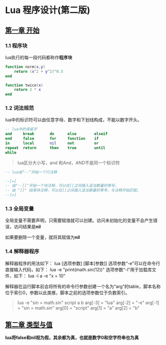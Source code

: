 # Lua 程序设计(第二版)

## [第一章 开始](chapter-1.lua)

### 1.1 程序块
lua执行的每一段代码都称作**程序块**
``` lua
function norm(x,y)
    return (x^2 + y^2)^0.5
end

function twice(x)
    return 2 * x
end
```

### 1.2 词法规范
lua中的标识符可以由任意字母、数字和下划线构成，不能以数字开头。
``` lua
-- lua中的保留字
and 	break 		do 		else 		elseif
end 	false 		for 	function 	if 
in  	local 		nil 	not 		or
repeat 	return 		then 	true 		until
while
```

> lua区分大小写，and 和And，AND不是同一个标识符

``` lua
-- lua由“--”开始一个行注释

--[=[
-- 由"--[["开始一个块注释，可以在[[之间插入适当数量的等号。
-- 由 "]]" 结束块注释，可以在]]之间插入适当数量的等号，与注释开始匹配。
--]=]
```

### 1.3 全局变量
全局变量不需要声明，只需要赋值就可以创建。访问未初始化的变量不会产生错误，访问结果是**nil**

如果要删除一个变量，就将其赋值为**nil**
### 1.4 解释器程序
解释器程序的用法如下：
	lua [选项参数] [脚本[参数]]
选项参数“-e”可以在命令行直接输入代码，如下：
	lua -e "print(math.sin(12))"
选项参数“-l”用于加载库文件，如下：
	lua -l a -e "x = 10"

解释器在运行脚本前会将所有的命令行参数创建一个名为“arg”的table，脚本名称位于索引0，参数以此类推，脚本之前的选项参数位于负数索引。
> lua -e "sin = math.sin" script a b
> arg[-3] = "lua"
> arg[-2] = "-e"
> arg[-1] = "sin = math.sin"
> arg[0] = "script"
> arg[1] = "a"
> arg[2] = "b"

## [第二章 类型与值](chapter-2.lua)
**lua将false和nil视为假，其余都为真，也就是数字0和空字符串也为真**
